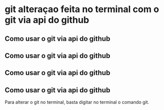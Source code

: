 # git alteraçao feita no terminal com o git via api do github

## Como usar o git via api do github
## Como usar o git via api do github
## Como usar o git via api do github
## Como usar o git via api do github

Para alterar o git no terminal, basta digitar no terminal o comando git.
